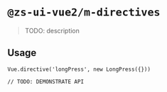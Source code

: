 <!--
 * @Date: 2023-03-15 13:03:27
 * @LastEditors: squanchy squanchy@yeah.net
 * @LastEditTime: 2023-03-15 13:59:24
 * @FilePath: \zs-ui-vue2\packages\m-directives\README.md
-->
# `@zs-ui-vue2/m-directives`

> TODO: description

## Usage

```
Vue.directive('longPress', new LongPress({}))

// TODO: DEMONSTRATE API
```
